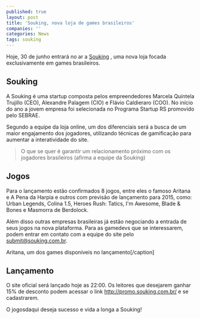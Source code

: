 ```yaml
---
published: true
layout: post
title: 'Souking, nova loja de games brasileiros'
companies: ''
categories: News
tags: souking
---
```

Hoje, 30 de junho entrará no ar a <a href="http://souking.com.br" target="_blank">Souking</a>
, uma nova loja focada exclusivamente em games brasileiros.

## Souking
A Souking é uma startup composta pelos empreendedores Marcela Quintela Trujillo (CEO), Alexandre Palagem (CIO) e Flávio Caldieraro (COO). No início do ano a jovem empresa foi selecionada no Programa Startup RS promovido pelo SEBRAE.

Segundo a equipe da loja online, um dos diferenciais será a busca de um maior engajamento dos jogadores, utilizando técnicas de gamificação para aumentar a interatividade do site.




> O que se quer é garantir um relacionamento próximo com os jogadores brasileiros (afirma a equipe da Souking)


## Jogos
Para o lançamento estão confirmados 8 jogos, entre eles o famoso Aritana e A Pena da Harpia e outros com previsão de lançamento para 2015, como: Urban Legends, Colina 1.5, Heroes Rush: Tatics, I'm Awesome, Blade & Bones e Masmorra de Berdolock.

Além disso outras empresas brasileiras já estão negociando a entrada de seus jogos na nova plataforma. Para as gamedevs que se interessarem, podem entrar em contato com a equipe do site pelo submit@souking.com.br.


 Aritana, um dos games disponíveis no lançamento[/caption]

## Lançamento
O site oficial será lançado hoje as 22:00. Os leitores que desejarem ganhar 15% de desconto podem acessar o link <a href="http://promo.souking.com.br/" target="_blank">http://promo.souking.com.br/</a>
 e se cadastrarem.

O jogosdaqui deseja sucesso e vida a longa a Souking!